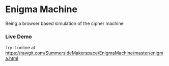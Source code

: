 # Enigma Machine
Being a browser based simulation of the cipher machine

### Live Demo
Try it online at https://rawgit.com/SummersideMakerspace/EnigmaMachine/master/enigma.html
